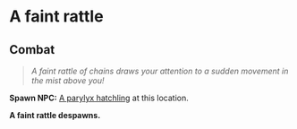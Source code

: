 # A faint rattle


## Combat

>*A faint rattle of chains draws your attention to a sudden movement in the mist above you!*

**Spawn NPC:**  [A parylyx hatchling](/npc/207299) at this location.

**A faint rattle despawns.**